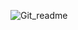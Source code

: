 ![Git_readme](https://user-images.githubusercontent.com/38243573/122717157-da9c6580-d288-11eb-943b-afdefec6a026.png)
